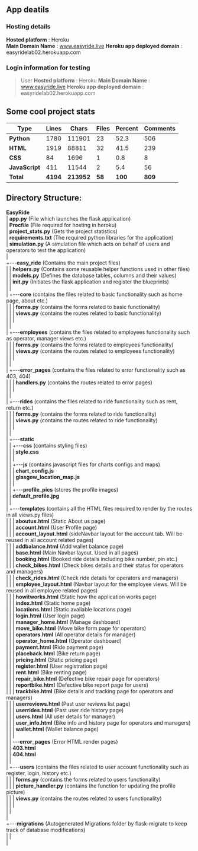 ## App deatils
### Hosting details
 **Hosted platform** : Heroku  
 **Main Domain Name** : www.easyride.live
 **Heroku app deployed domain** : easyridelab02.herokuapp.com

### Login information for testing
> User 
**Hosted platform** : Heroku
**Main Domain Name** : www.easyride.live
**Heroku app deployed domain** : easyridelab02.herokuapp.com



## Some cool project stats

| Type | Lines | Chars | Files | Percent | Comments |
| ----------- | ----------- | ----------- | ----------- | ----------- | ----------- |
| **Python** | 1780 | 111901 | 23 | 52.3 | 506 |
| **HTML** | 1919 | 88811 | 32 | 41.5 | 239 |
| **CSS** | 84 | 1696 | 1 | 0.8 | 8 |
| **JavaScript** | 411 | 11544 | 2 | 5.4 | 56 |
| **Total** | **4194** | **213952** | **58** | **100** | **809** |


## Directory Structure:
  
**EasyRide**  
|         **app.py** (File which launches the flask application)  
|         **Procfile** (File required for hosting in heroku)  
|         **project_stats.py** (Gets the project statistics)  
|         **requirements.txt** (The required python libraries for the application)  
|         **simulation.py** (A simulation file which acts on behalf of users and operators to test the application)  
|     
+---**easy_ride** (Contains the main project files)  
|         |         **helpers.py** (Contains some reusable helper functions used in other files)  
|         |         **models.py** (Defines the database tables, columns and their values)  
|         |         **__init__.py**  (Initiates the flask application and register the blueprints)  
|         |     
|         +---**core**  (contains the files related to basic functionality such as home page, about etc.)  
|         |         |         **forms.py** (contains the forms related to basic functionality)  
|         |         |         **views.py** (contains the routes related to basic functionality)  
|         |         |     
|         |             
|         +---**employees** (contains the files related to employees functionality such as operator, manager views etc.)  
|         |         |         **forms.py** (contains the forms related to employees functionality)  
|         |         |         **views.py** (contains the routes related to employees functionality)  
|         |         |     
|         |             
|         +---**error_pages** (contains the files related to error functionality such as 403, 404)  
|         |         |         **handlers.py** (contains the routes related to error pages)  
|         |         |     
|         |             
|         +---**rides** (contains the files related to ride functionality such as rent, return etc.)  
|         |         |         **forms.py** (contains the forms related to ride functionality)  
|         |         |         **views.py** (contains the routes related to ride functionality)  
|         |         |     
|         |             
|         +---**static**  
|         |         +---**css** (contains styling files)  
|         |         |             **style.css**  
|         |         |         
|         |         +---**js** (contains javascript files for charts configs and maps)  
|         |         |             **chart_config.js**  
|         |         |             **glasgow_location_map.js**  
|         |         |         
|         |         +---**profile_pics** (stores the profile images)  
|         |                       **default_profile.jpg**  
|         |             
|         +---**templates** (contains all the HTML files required to render by the routes in all views.py files)  
|         |         |         **aboutus.html** (Static About us page)  
|         |         |         **account.html** (User Profile page)  
|         |         |         **account_layout.html** (sideNavbar layout for the account tab. Will be reused in all account related pages)  
|         |         |         **addbalance.html** (Add wallet balance page)  
|         |         |         **base.html** (Main Navbar layout. Used in all pages)  
|         |         |         **booking.html** (Booked ride details including bike number, pin etc.)  
|         |         |         **check_bikes.html** (Check bikes details and their status for operators and managers)  
|         |         |         **check_rides.html** (Check ride details for operators and managers)  
|         |         |         **employee_layout.html** (Navbar layout for the employee views. Will be reused in all employee related pages)  
|         |         |         **howitworks.html** (Static how the application works page)  
|         |         |         **index.html** (Static home page)  
|         |         |         **locations.html** (Static available locations page)  
|         |         |         **login.html** (User login page)  
|         |         |         **manager_home.html** (Manage dashboard)  
|         |         |         **move_bike.html** (Move bike form page for operators)  
|         |         |         **operators.html** (All operator details for manager)  
|         |         |         **operator_home.html** (Operator dashboard)  
|         |         |         **payment.html** (Ride payment page)  
|         |         |         **placeback.html** (Bike return page)  
|         |         |         **pricing.html** (Static pricing page)   
|         |         |         **register.html** (User registration page)  
|         |         |         **rent.html** (Bike renting page)  
|         |         |         **repair_bike.html** (Defective bike repair page for operators)  
|         |         |         **reportbike.html** (Defective bike report page for users)  
|         |         |         **trackbike.html** (Bike details and tracking page for operators and managers)  
|         |         |         **userreviews.html** (Past user reviews list page)  
|         |         |         **userrides.html** (Past user ride history page)  
|         |         |         **users.html** (All user details for manager)  
|         |         |         **user_info.html** (Bike info and history page for operators and managers)  
|         |         |         **wallet.html** (Wallet balance page)  
|         |         |     
|         |         \---**error_pages** (Error HTML render pages)  
|         |                 **403.html**  
|         |                 **404.html**  
|         |             
|         +---**users** (contains the files related to user account functionality such as register, login, history etc.)  
|         |         |   **forms.py** (contains the forms related to users functionality)  
|         |         |   **picture_handler.py** (contains the function for updating the profile picture)  
|         |         |   **views.py** (contains the routes related to users functionality)  
|         |         |     
|         |             
|                   
+---**migrations** (Autogenerated Migrations folder by flask-migrate to keep track of database modifications)  
|         |             
|       

 
